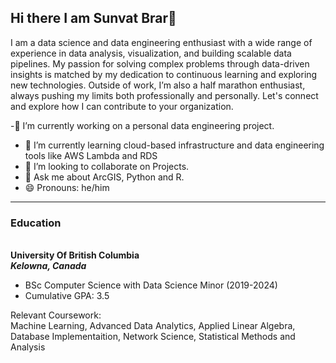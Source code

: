 ## Hi there I am Sunvat Brar👋

<!--
**Sunvat/Sunvat** is a ✨ _special_ ✨ repository because its `README.md` (this file) appears on your GitHub profile.

Here are some ideas to get you started:

- 🔭 I’m currently working on ...
- 🌱 I’m currently learning ...
- 👯 I’m looking to collaborate on ...
- 🤔 I’m looking for help with ...
- 💬 Ask me about ...
- 📫 How to reach me: ...
- 😄 Pronouns: ...
- ⚡ Fun fact: ...
-->
I am a data science and data engineering enthusiast with a wide range of experience in data analysis, visualization, and building scalable data pipelines. My passion for solving complex problems through data-driven insights is matched by my dedication to continuous learning and exploring new technologies.
Outside of work, I’m also a half marathon enthusiast, always pushing my limits both professionally and personally. Let's connect and explore how I can contribute to your organization.

-🔭 I’m currently working on a personal data engineering project.
- 🌱 I’m currently learning cloud-based infrastructure and data engineering tools like AWS Lambda and RDS
- 👯 I’m looking to collaborate on Projects.
- 💬 Ask me about ArcGIS, Python and R.
- 😄 Pronouns: he/him
<hr>

 ### Education
<br>**University Of British Columbia**
<br>
**_Kelowna, Canada_**
<ul>
  
<li>BSc Computer Science with Data Science Minor (2019-2024)</li>
<li>Cumulative GPA: 3.5</li>

</ul>

Relevant Coursework:<br> 
Machine Learning, Advanced Data Analytics, Applied Linear Algebra, Database Implementaition, Network Science,  Statistical Methods and Analysis
</section>
